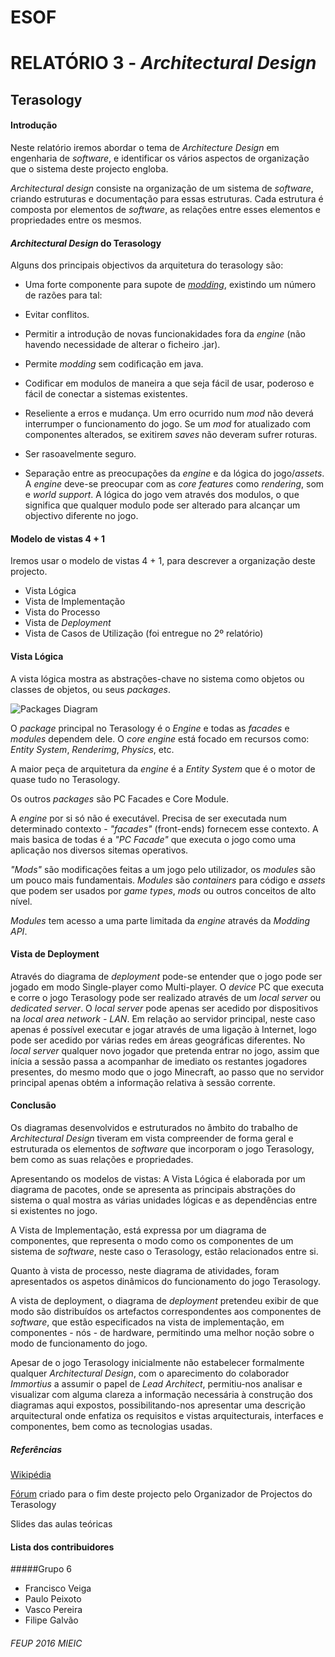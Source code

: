# ESOF
# RELATÓRIO 3 - *Architectural Design*
## Terasology

#### Introdução

Neste relatório iremos abordar o tema de *Architecture Design* em engenharia de *software*, e identificar
os vários aspectos de organização que o sistema deste projecto engloba.

*Architectural design* consiste na organização de um sistema de *software*, criando estruturas e documentação
para essas estruturas. Cada estrutura é composta por elementos de *software*, as relações entre esses elementos e 
propriedades entre os mesmos.

#### *Architectural Design* do Terasology

Alguns dos principais objectivos da arquitetura do terasology são:
* Uma forte componente para supote de [*modding*](https://en.wikipedia.org/wiki/Mod_(video_gaming)), existindo um número de
razões para tal:
 * Evitar conflitos.
 * Permitir a introdução de novas funcionakidades fora da *engine* (não havendo necessidade de alterar o ficheiro .jar).
 * Permite *modding* sem codificação em java.
 * Codificar em modulos de maneira a que seja fácil de usar, poderoso e fácil de conectar a sistemas existentes.
 * Reseliente a erros e mudança. Um erro ocurrido num *mod* não deverá interrumper o funcionamento do jogo. Se um *mod*
 for atualizado com componentes alterados, se exitirem *saves* não deveram sufrer roturas.
 * Ser rasoavelmente seguro.
 
* Separação entre as preocupações da *engine* e da lógica do jogo/*assets*. A *engine* deve-se preocupar com as *core features* 
como *rendering*, som e *world support*. A lógica do jogo vem através dos modulos, o que significa que qualquer modulo pode ser 
alterado para alcançar um objectivo diferente no jogo.

#### Modelo de vistas 4 + 1

Iremos usar o modelo de vistas 4 + 1, para descrever a organização deste projecto.

* Vista Lógica
* Vista de Implementação
* Vista do Processo
* Vista de *Deployment*
* Vista de Casos de Utilização (foi entregue no 2º relatório)

#### Vista Lógica
A vista lógica mostra as abstrações-chave no sistema como
objetos ou classes de objetos, ou seus *packages*.

![Packages Diagram](https://github.com/frankpunx/Terasology/blob/master/ESOF-docs/packages.PNG)

O *package* principal no Terasology é o *Engine* e todas as *facades* e *modules* dependem dele.
O *core engine* está focado em recursos como: *Entity System*, *Renderimg*, *Physics*, etc.

A maior peça de arquitetura da *engine* é a *Entity System* que é o motor de quase tudo no Terasology.

Os outros *packages* são PC Facades e Core Module.

A *engine* por si só não é executável. Precisa de ser executada num determinado contexto - *"facades"* (front-ends) fornecem 
esse contexto. A mais basica de todas é a *"PC Facade"* que executa o jogo como uma aplicação nos diversos sitemas operativos.

*"Mods"* são modificações feitas a um jogo pelo utilizador, os *modules* são um pouco mais fundamentais. *Modules* são
*containers* para código e *assets* que podem ser usados por *game types*, *mods* ou outros conceitos de alto nível.

*Modules* tem acesso a uma parte limitada da *engine* através da *Modding API*. 

#### Vista de Deployment


Através do diagrama de *deployment* pode-se entender que o jogo pode ser jogado em modo Single-player como Multi-player. 
O *device* PC que executa e corre o jogo Terasology pode ser realizado através de um *local server* ou *dedicated server*. 
O *local server* pode apenas ser acedido por dispositivos na *local area network - LAN*. Em relação ao servidor principal, neste 
caso apenas é possível executar e jogar através de uma ligação à Internet, logo pode ser acedido por várias redes em áreas geográficas
diferentes. 
No *local server* qualquer novo jogador que pretenda entrar no jogo, assim que inícia a sessão passa a acompanhar de imediato os restantes
jogadores presentes, do mesmo modo que o jogo Minecraft, ao passo que no servidor principal apenas obtém a informação relativa
à sessão corrente.

#### Conclusão

Os diagramas desenvolvidos e estruturados no âmbito do trabalho de *Architectural Design* tiveram em vista compreender 
de forma geral e estruturada os elementos de *software* que incorporam o jogo Terasology, bem como as suas relações e propriedades.

Apresentando os modelos de vistas:
A Vista Lógica é elaborada por um diagrama de pacotes, onde se apresenta as principais abstrações do sistema
o qual mostra as várias unidades lógicas e as dependências entre si existentes no jogo. 

A Vista de Implementação, está expressa por um diagrama de componentes, que representa o modo como os componentes de um sistema de
*software*, neste caso o Terasology, estão relacionados entre si.

Quanto à vista de processo, neste diagrama de atividades, foram apresentados os aspetos dinâmicos do funcionamento do
jogo Terasology.

A vista de deployment, o diagrama de *deployment* pretendeu exibir de que modo são distribuídos os artefactos 
correspondentes aos componentes de *software*, que estão especificados na vista de implementação, 
em componentes - nós - de hardware, permitindo uma melhor noção sobre o modo de funcionamento do jogo. 

Apesar de o jogo Terasology inicialmente não estabelecer formalmente qualquer *Architectural Design*, com o aparecimento 
do colaborador *Immortius* a assumir o papel de *Lead Architect*, permitiu-nos analisar e visualizar com alguma clareza a informação
necessária à construção dos diagramas aqui expostos, possibilitando-nos apresentar uma descrição arquitectural
onde enfatiza os requisitos e vistas arquitecturais, interfaces e componentes, bem como as tecnologias usadas.

##### Referências
[Wikipédia](https://en.wikipedia.org/wiki/4%2B1_architectural_view_model)

[Fórum](http://forum.terasology.org/threads/development-methodology-and-hi-students-from-porto.1387/)
 criado para o fim deste projecto pelo Organizador de Projectos do Terasology

Slides das aulas teóricas

#### Lista dos contribuidores 

#####Grupo 6
* Francisco Veiga
* Paulo Peixoto
* Vasco Pereira
* Filipe Galvão

###### FEUP 2016 MIEIC

